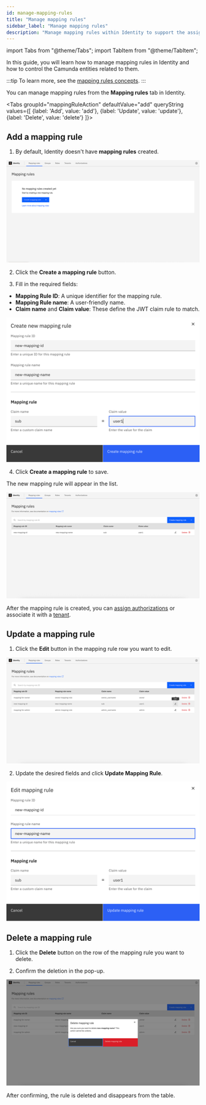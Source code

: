 ```yaml
---
id: manage-mapping-rules
title: "Manage mapping rules"
sidebar_label: "Manage mapping rules"
description: "Manage mapping rules within Identity to support the assigning of Camunda entities to your users."
---
```


import Tabs from "@theme/Tabs";
import TabItem from "@theme/TabItem";

In this guide, you will learn how to manage mapping rules in Identity and how to control the Camunda entities related to them.

:::tip
To learn more, see the [mapping rules concepts](../../concepts/access-control/mapping-rules.md).
:::

You can manage mapping rules from the **Mapping rules** tab in Identity.

<Tabs groupId="mappingRuleAction" defaultValue="add" queryString values={[
{label: 'Add', value: 'add'},
{label: 'Update', value: 'update'},
{label: 'Delete', value: 'delete'}
]}>

<TabItem value="add">

## Add a mapping rule

1. By default, Identity doesn't have **mapping rules** created.

![mapping-rule-management-tab](../img/mapping-rule-management-tab.png)

2. Click the **Create a mapping rule** button.

3. Fill in the required fields:

- **Mapping Rule ID**: A unique identifier for the mapping rule.
- **Mapping Rule name**: A user-friendly name.
- **Claim name** and **Claim value**: These define the JWT claim rule to match.

![mapping-rule-add-mapping-rule-modal](../img/mapping-rule-add-mapping-modal.png)

4. Click **Create a mapping rule** to save.

The new mapping rule will appear in the list.

![mapping-rule-refreshed-table](../img/mapping-rule-refreshed-table.png)

After the mapping rule is created, you can [assign authorizations](mapping-rules-authorizations.md) or associate it with a [tenant](assign-mapping-rules-to-tenants.md).

</TabItem>

<TabItem value="update">

## Update a mapping rule

1. Click the **Edit** button in the mapping rule row you want to edit.

![mapping-rule-edit-icon](../img/mapping-rule-edit-icon.png)

2. Update the desired fields and click **Update Mapping Rule**.

![mapping-rule-edit-modal](../img/mapping-rule-edit-modal.png)

</TabItem>

<TabItem value="delete">

## Delete a mapping rule

1. Click the **Delete** button on the row of the mapping rule you want to delete.

2. Confirm the deletion in the pop-up.

![mapping-rule-delete-modal](../img/mapping-rule-delete-modal.png)

After confirming, the rule is deleted and disappears from the table.

</TabItem>

</Tabs>
